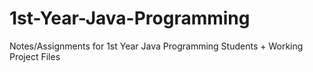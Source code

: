 # 1st-Year-Java-Programming
Notes/Assignments for 1st Year Java Programming Students + Working Project Files

